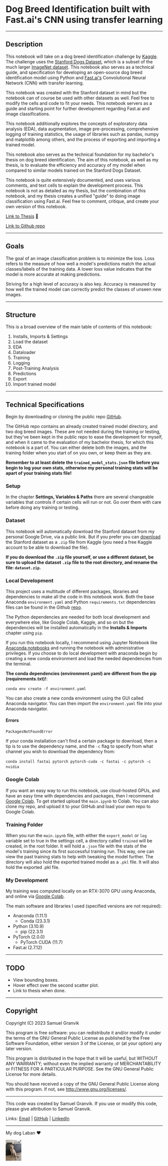 # Dog Breed Identification built with Fast.ai's CNN using transfer learning
---
## Description

This notebook will take on a dog breed identification challenge by [Kaggle](https://www.kaggle.com/competitions/dog-breed-identification). The challenge uses the [Stanford Dogs Dataset](http://vision.stanford.edu/aditya86/ImageNetDogs/), which is a subset of the much larger [ImageNet dataset](https://www.image-net.org/). This notebook also serves as a technical guide, and specification for developing an open-source dog breed identification model using Python and [Fast.ai's](https://github.com/fastai/fastai) Convolutional Neural Network (CNN) with transfer learning.

This notebook was created with the Stanford dataset in mind but the notebook can of course be used with other datasets as well. Feel free to modify the cells and code to fit your needs. This notebook servers as a guide and starting point for further development regarding Fast.ai and image classifications.

This notebook additionally explores the concepts of exploratory data analysis (EDA), data augmentation, image pre-processing, comprehensive logging of training statistics, the usage of libraries such as pandas, numpy and matplotlib among others, and the process of exporting and importing a trained model.

This notebook also serves as the technical foundation for my bachelor's thesis on dog breed identification. The aim of this notebook, as well as my thesis, is to evaluate the efficiency and accuracy of my model when compared to similar models trained on the Stanford Dogs Dataset.

This notebook is quite extensively documented, and uses various comments, and text cells to explain the development process. This notebook is not as detailed as my thesis, but the combination of this notebook, and my thesis creates a unified "guide" to doing image classification using Fast.ai. Feel free to comment, critique, and create your own version of this notebook.

[Link to Thesis]() 📖

[Link to Github repo](https://github.com/krullmizter/dog-breed-id-fastai)

---
## Goals

The goal of an image classification problem is to minimize the loss. Loss refers to the measure of how well a model's predictions match the actual classes/labels of the training data. A lower loss value indicates that the model is more accurate at making predictions.

Striving for a high level of accuracy is also key. Accuracy is measured by how well the trained model can correctly predict the classes of unseen new images.

---
## Structure

This is a broad overview of the main table of contents of this notebook:
1.   Installs, Imports & Settings
2.   Load the dataset
3.   EDA
4.   Dataloader
5.   Training
6.   Logging
7.   Post-Training Analysis
8.   Predictions
9.   Export
10.  Import trained model
---
## Technical Specifications
Begin by downloading or cloning the public repo [GitHub](https://github.com/krullmizter/dog-breed-id-fastai).

The GitHub repo contains an already created trained model directory, and two dog breed images. These are not needed during the training or testing, but they've been kept in the public repo to ease the development for myself, and when it came to the evaluation of my bachelor thesis, for which this notebook is a part of. You can either delete both the images, and the training folder when you start of on you own, or keep them as they are. 

**Remember to at least delete the `trained_model_stats.json` file before you begin to log your own stats, otherwise my personal training stats will be apart of your training stats file!**

### Setup
In the chapter **Settings, Variables & Paths** there are several changeable variables that controls if certain cells will run or not. Go over them with care before doing any training or testing.

### Dataset
This notebook will automatically download the Stanford dataset from my personal Google Drive, via a public link. But if you prefer you can [download](https://www.kaggle.com/competitions/dog-breed-identification/data) the Stanford dataset as a `.zip` file from Kaggle (you need a free Kaggle account to be able to download the file). 

**If you do download the `.zip` file yourself, or use a different dataset, be sure to upload the dataset `.zip` file to the root directory, and rename the file: `dataset.zip`.**

### Local Development
This project uses a multitude of different packages, libraries and dependencies to make all the code in this notebook work. Both the base Anaconda `environment.yaml` and Python `requirements.txt` dependencies files can be found in the Github [repo](https://github.com/krullmizter/dog-breed-id-fastai/tree/main/venv).

The Python dependencies are needed for both local development and everywhere else, like Google Colab, Kaggle, and so on but the dependencies will be installed automatically in the **Installs & Imports** chapter using `pip`.

If you run this notebook locally, I recommend using Jupyter Notebook like [Anaconda notebooks](https://anaconda.org/) and running the notebook with administrative privileges. If you choose to do local development with anaconda begin by creating a new conda environment and load the needed dependencies from the terminal. 

**The conda dependencies (environment.yaml) are different from the pip (requirements.txt)!**:

`conda env create -f environment.yaml` 

You can also create a new conda environment using the GUI called Anaconda navigator. You can then import the `environment.yaml` file into your Anaconda navigator.

#### Errors
`PackagesNotFoundError`

If your conda installation can't find a certain package to download, then a tip is to use the dependency name, and the `-c` flag to specify from what channel you wish to download the dependency from:

`conda install fastai pytorch pytorch-cuda -c fastai -c pytorch -c nvidia`

### Google Colab

If you want an easy way to run this notebook, use cloud-hosted GPUs, and have an easy time with dependencies and packages, then I recommend [Google Colab](https://colab.research.google.com/). To get started upload the `main.ipynb` to Colab. You can also clone my repo, and upload it to your GitHub and load your own repo to Google Colab. 

### Training Folder
When you run the `main.ipynb` file, with either the `export_model` or `log` variable set to true in the settings cell, a directory called `trained` will be created, in the root folder. It will hold a `.json` file with the stats of the model's training since its first successful training run. This way, one can view the past training stats to help with tweaking the model further. The directory will also hold the exported trained model as a `.pkl` file. It will also hold the exported .pkl file.

### My Development

My training was computed locally on an RTX-3070 GPU using Anaconda, and online via [Google Colab](https://colab.research.google.com/).

The main software and libraries I used (specified versions are not required):
* Anaconda (1.11.1)
    * Conda (23.3.1)
* Python (3.10.9)
    * pip (22.3.1)
* PyTorch (2.0.0)
    * PyTorch CUDA (11.7)
* Fast.ai (2.7.12)

---
## TODO
* View bounding boxes.
* Hover effect over the second scatter plot.
* Link to thesis when done.
---

## Copyright 

Copyright (C) 2023 Samuel Granvik

This program is free software: you can redistribute it and/or modify
it under the terms of the GNU General Public License as published by
the Free Software Foundation, either version 3 of the License, or
(at your option) any later version.

This program is distributed in the hope that it will be useful,
but WITHOUT ANY WARRANTY; without even the implied warranty of
MERCHANTABILITY or FITNESS FOR A PARTICULAR PURPOSE.  See the
GNU General Public License for more details.

You should have received a copy of the GNU General Public License
along with this program.  If not, see <http://www.gnu.org/licenses/>.

---
This code was created by Samuel Granvik. If you use or modify this code, please give attribution to Samuel Granvik. 

Links: [Email](samgran@outlook.com) | [GitHub](https://github.com/krullmizter/) | [LinkedIn](https://www.linkedin.com/in/samuel-granvik-93977013a/)

---

<p>My dog Laban ❤️</p>
<img src='https://github.com/krullmizter/dog-breed-id-fastai/blob/main/laban.jpg?raw=1' width='10%' height='10%' >